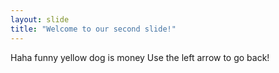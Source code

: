 ```yaml
---
layout: slide
title: "Welcome to our second slide!"
---
```

Haha funny yellow dog is money
Use the left arrow to go back!

